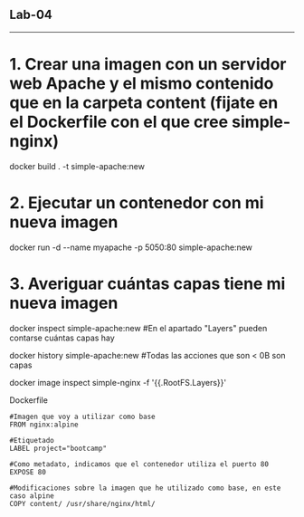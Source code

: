 ## Lab-04
---

# 1. Crear una imagen con un servidor web Apache y el mismo contenido que en la carpeta content (fijate en el Dockerfile con el que cree simple-nginx)
docker build . -t simple-apache:new

# 2. Ejecutar un contenedor con mi nueva imagen
docker run -d --name myapache -p 5050:80 simple-apache:new

# 3. Averiguar cuántas capas tiene mi nueva imagen
docker inspect simple-apache:new #En el apartado "Layers" pueden contarse cuántas capas hay

docker history simple-apache:new #Todas las acciones que son < 0B son capas

docker image inspect simple-nginx -f '{{.RootFS.Layers}}'


Dockerfile

```
#Imagen que voy a utilizar como base
FROM nginx:alpine

#Etiquetado
LABEL project="bootcamp"

#Como metadato, indicamos que el contenedor utiliza el puerto 80
EXPOSE 80

#Modificaciones sobre la imagen que he utilizado como base, en este caso alpine
COPY content/ /usr/share/nginx/html/
```
